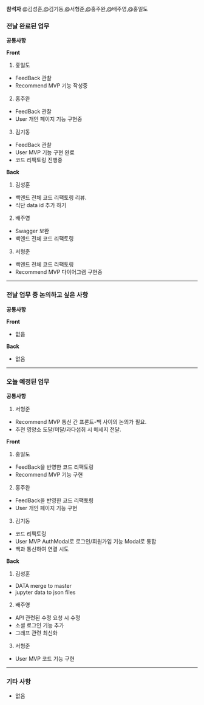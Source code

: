 **참석자** @김성훈,@김기동,@서형준,@홍주완,@배주영,@홍일도

### 전날 완료된 업무
**공통사항**

**Front**
1. 홍일도
- FeedBack 관찰
- Recommend MVP 기능 작성중
2. 홍주완
- FeedBack 관찰
- User 개인 페이지 기능 구현중
3. 김기동
- FeedBack 관찰
- User MVP 기능 구현 완료
- 코드 리팩토링 진행중

**Back**
1. 김성훈
- 백엔드 전체 코드 리팩토링 리뷰.
- 식단 data id  추가 하기
2. 배주영
- Swagger 보완
- 백엔드 전체 코드 리팩토링
3. 서형준
- 백엔드 전체 코드 리팩토링
- Recommend MVP 다이어그램 구현중

<hr>

### 전날 업무 중 논의하고 싶은 사항
**공통사항**

**Front**
- 없음

**Back**
- 없음

<hr>

### 오늘 예정된 업무
**공통사항**
1. 서형준
- Recommend MVP 통신 간 프론트-백 사이의 논의가 필요.
- 추천 영양소 도달/미달/과다섭취 시 메세지 전달.

**Front**
1. 홍일도
- FeedBack을 반영한 코드 리팩토링
- Recommend MVP 기능 구현
2. 홍주완
- FeedBack을 반영한 코드 리팩토링
- User 개인 페이지 기능 구현
3. 김기동
- 코드 리팩토링
- User MVP AuthModal로 로그인/회원가입 기능 Modal로 통합
- 백과 통신하여 연결 시도

**Back**
1. 김성훈
- DATA merge to master
- jupyter data to json files
2. 배주영
- API 관련된 수정 요청 시 수정
- 소셜 로그인 기능 추가
- 그래프 관련 최신화
3. 서형준
- User MVP 코드 기능 구현

<hr>

### 기타 사항
- 없음
